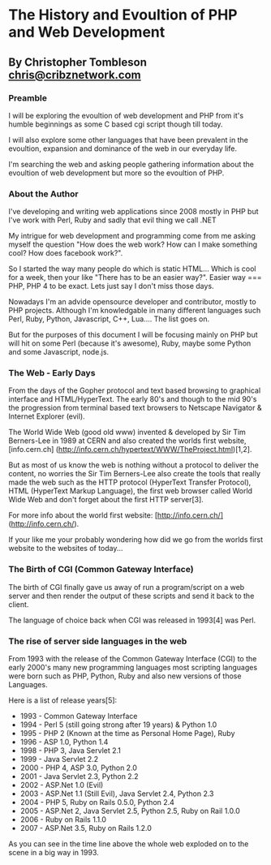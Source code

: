 # The History and Evoultion of PHP and Web Development
## By Christopher Tombleson <chris@cribznetwork.com>

### Preamble
I will be exploring the evoultion of web development and PHP
from it's humble beginnings as some C based cgi script though
till today.

I will also explore some other languages that have been prevalent
in the evoultion, expansion and dominance of the web in our everyday
life.

I'm searching the web and asking people gathering information about
the evoultion of web development but more so the evoultion of PHP.


### About the Author
I've developing and writing web applications since 2008 mostly in PHP
but I've work with Perl, Ruby and sadly that evil thing we call .NET

My intrigue for web development and programming come from me asking myself
the question "How does the web work? How can I make something cool? How does facebook work?".

So I started the way many people do which is static HTML... Which is cool for a week, then
your like "There has to be an easier way?". Easier way === PHP, PHP 4 to be exact. Lets
just say I don't miss those days.

Nowadays I'm an advide opensource developer and contributor, mostly to PHP projects. Although
I'm knowledgable in many different languages such Perl, Ruby, Python, Javascript, C++, Lua....
The list goes on.

But for the purposes of this document I will be focusing mainly on PHP but will hit on some
Perl (because it's awesome), Ruby, maybe some Python and some Javascript, node.js.


### The Web - Early Days
From the days of the Gopher protocol and text based browsing to graphical interface and HTML/HyperText.
The early 80's and though to the mid 90's the progression from terminal based text browsers to Netscape Navigator &
Internet Explorer (evil).

The World Wide Web (good old www) invented & developed by Sir Tim Berners-Lee in 1989 at CERN and also created the worlds
first website, [info.cern.ch] (http://info.cern.ch/hypertext/WWW/TheProject.html)[1,2].

But as most of us know the web is nothing without a protocol to deliver the content, no worries the Sir Tim Berners-Lee also
create the tools that really made the web such as the HTTP protocol (HyperText Transfer Protocol), HTML (HyperText Markup Language),
the first web browser called World Wide Web and don't forget about the first HTTP server[3].

For more info about the world first website: [http://info.cern.ch/] (http://info.cern.ch/).

If your like me your probably wondering how did we go from the worlds first website to the websites of today...

### The Birth of CGI (Common Gateway Interface)
The birth of CGI finally gave us away of run a program/script on a web server and then render the output of these
scripts and send it back to the client.

The language of choice back when CGI was released in 1993[4] was Perl.


### The rise of server side languages in the web
From 1993 with the release of the Common Gateway Interface (CGI) to the early 2000's
many new programming languages most scripting languages were born such as PHP, Python, Ruby and
also new versions of those Languages.

Here is a list of release years[5]:
 * 1993 - Common Gateway Interface
 * 1994 - Perl 5 (still going strong after 19 years) & Python 1.0
 * 1995 - PHP 2 (Known at the time as Personal Home Page), Ruby
 * 1996 - ASP 1.0, Python 1.4
 * 1998 - PHP 3, Java Servlet 2.1
 * 1999 - Java Servlet 2.2
 * 2000 - PHP 4, ASP 3.0, Python 2.0
 * 2001 - Java Servlet 2.3, Python 2.2
 * 2002 - ASP.Net 1.0 (Evil)
 * 2003 - ASP.Net 1.1 (Still Evil), Java Servlet 2.4, Python 2.3
 * 2004 - PHP 5, Ruby on Rails 0.5.0, Python 2.4
 * 2005 - ASP.Net 2, Java Servlet 2.5, Python 2.5, Ruby on Rail 1.0.0
 * 2006 - Ruby on Rails 1.1.0
 * 2007 - ASP.Net 3.5, Ruby on Rails 1.2.0

As you can see in the time line above the whole web exploded on to the scene in a big way in 1993.

